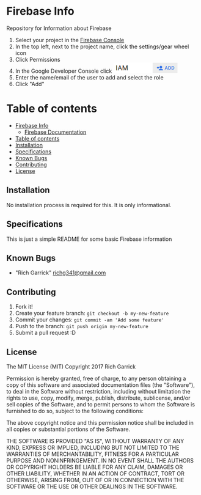 # Firebase Info

Repository for Information about Firebase

  1.  Select your project in the [Firebase Console](https://firebase.google.com/)
  2.  In the top left, next to the project name, click the settings/gear wheel icon
  3.  Click Permissions
  4.  In the Google Developer Console click ![firebase pic](./img/firebasepic01.png)
  5.  Enter the name/email of the user to add and select the role
  6.  Click "Add"


Table of contents
=================

  * [Firebase Info](#firebase-info)
    * [Firebase Documentation](https://firebase.google.com/docs/)
  * [Table of contents](#table-of-contents)
  * [Installation](#installation)
  * [Specifications](#specifications)
  * [Known Bugs](#known-bugs)
  * [Contributing](#contributing)
  * [License](#license)


## Installation

No installation process is required for this.  It is only informational.

## Specifications

This is just a simple README for some basic Firebase information

## Known Bugs
* "Rich Garrick" <richg341@gmail.com>

## Contributing

1. Fork it!
2. Create your feature branch: `git checkout -b my-new-feature`
3. Commit your changes: `git commit -am 'Add some feature'`
4. Push to the branch: `git push origin my-new-feature`
5. Submit a pull request :D


## License
The MIT License (MIT)
Copyright 2017 Rich Garrick

Permission is hereby granted, free of charge, to any person obtaining a copy of this software and associated documentation files (the "Software"), to deal in the Software without restriction, including without limitation the rights to use, copy, modify, merge, publish, distribute, sublicense, and/or sell copies of the Software, and to permit persons to whom the Software is furnished to do so, subject to the following conditions:

The above copyright notice and this permission notice shall be included in all copies or substantial portions of the Software.

THE SOFTWARE IS PROVIDED "AS IS", WITHOUT WARRANTY OF ANY KIND, EXPRESS OR IMPLIED, INCLUDING BUT NOT LIMITED TO THE WARRANTIES OF MERCHANTABILITY, FITNESS FOR A PARTICULAR PURPOSE AND NONINFRINGEMENT. IN NO EVENT SHALL THE AUTHORS OR COPYRIGHT HOLDERS BE LIABLE FOR ANY CLAIM, DAMAGES OR OTHER LIABILITY, WHETHER IN AN ACTION OF CONTRACT, TORT OR OTHERWISE, ARISING FROM, OUT OF OR IN CONNECTION WITH THE SOFTWARE OR THE USE OR OTHER DEALINGS IN THE SOFTWARE.
